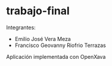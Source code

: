 # trabajo-final

Integrantes:
- Emilio José Vera Meza
- Francisco Geovanny Riofrio Terrazas

Aplicación implementada con OpenXava

